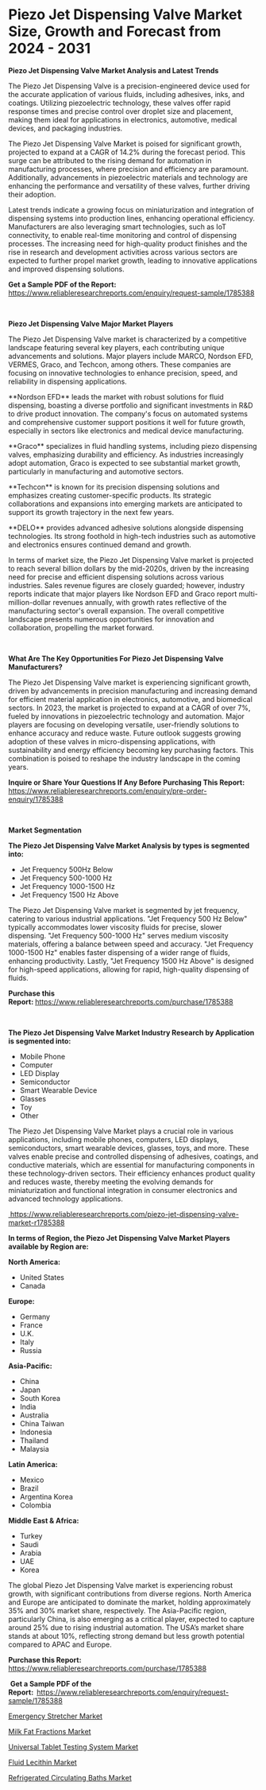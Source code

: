 <p><h1>Piezo Jet Dispensing Valve Market Size, Growth and Forecast from 2024 - 2031</h1></p><p><strong>Piezo Jet Dispensing Valve Market Analysis and Latest Trends</strong></p>
<p><p>The Piezo Jet Dispensing Valve is a precision-engineered device used for the accurate application of various fluids, including adhesives, inks, and coatings. Utilizing piezoelectric technology, these valves offer rapid response times and precise control over droplet size and placement, making them ideal for applications in electronics, automotive, medical devices, and packaging industries.</p><p>The Piezo Jet Dispensing Valve Market is poised for significant growth, projected to expand at a CAGR of 14.2% during the forecast period. This surge can be attributed to the rising demand for automation in manufacturing processes, where precision and efficiency are paramount. Additionally, advancements in piezoelectric materials and technology are enhancing the performance and versatility of these valves, further driving their adoption.</p><p>Latest trends indicate a growing focus on miniaturization and integration of dispensing systems into production lines, enhancing operational efficiency. Manufacturers are also leveraging smart technologies, such as IoT connectivity, to enable real-time monitoring and control of dispensing processes. The increasing need for high-quality product finishes and the rise in research and development activities across various sectors are expected to further propel market growth, leading to innovative applications and improved dispensing solutions.</p></p>
<p><strong>Get a Sample PDF of the Report:&nbsp;</strong> <a href="https://www.reliableresearchreports.com/enquiry/request-sample/1785388?utm_campaign=36&utm_medium=2&utm_source=Github&utm_content=ia&utm_term=08102024&utm_id=piezo-jet-dispensing-valve">https://www.reliableresearchreports.com/enquiry/request-sample/1785388</a></p>
<p>&nbsp;</p>
<p><strong>Piezo Jet Dispensing Valve Major Market Players</strong></p>
<p><p>The Piezo Jet Dispensing Valve market is characterized by a competitive landscape featuring several key players, each contributing unique advancements and solutions. Major players include MARCO, Nordson EFD, VERMES, Graco, and Techcon, among others. These companies are focusing on innovative technologies to enhance precision, speed, and reliability in dispensing applications.</p><p>**Nordson EFD** leads the market with robust solutions for fluid dispensing, boasting a diverse portfolio and significant investments in R&D to drive product innovation. The company's focus on automated systems and comprehensive customer support positions it well for future growth, especially in sectors like electronics and medical device manufacturing. </p><p>**Graco** specializes in fluid handling systems, including piezo dispensing valves, emphasizing durability and efficiency. As industries increasingly adopt automation, Graco is expected to see substantial market growth, particularly in manufacturing and automotive sectors.</p><p>**Techcon** is known for its precision dispensing solutions and emphasizes creating customer-specific products. Its strategic collaborations and expansions into emerging markets are anticipated to support its growth trajectory in the next few years.</p><p>**DELO** provides advanced adhesive solutions alongside dispensing technologies. Its strong foothold in high-tech industries such as automotive and electronics ensures continued demand and growth.</p><p>In terms of market size, the Piezo Jet Dispensing Valve market is projected to reach several billion dollars by the mid-2020s, driven by the increasing need for precise and efficient dispensing solutions across various industries. Sales revenue figures are closely guarded; however, industry reports indicate that major players like Nordson EFD and Graco report multi-million-dollar revenues annually, with growth rates reflective of the manufacturing sector's overall expansion. The overall competitive landscape presents numerous opportunities for innovation and collaboration, propelling the market forward.</p></p>
<p>&nbsp;</p>
<p><strong>What Are The Key Opportunities For Piezo Jet Dispensing Valve Manufacturers?</strong></p>
<p><p>The Piezo Jet Dispensing Valve market is experiencing significant growth, driven by advancements in precision manufacturing and increasing demand for efficient material application in electronics, automotive, and biomedical sectors. In 2023, the market is projected to expand at a CAGR of over 7%, fueled by innovations in piezoelectric technology and automation. Major players are focusing on developing versatile, user-friendly solutions to enhance accuracy and reduce waste. Future outlook suggests growing adoption of these valves in micro-dispensing applications, with sustainability and energy efficiency becoming key purchasing factors. This combination is poised to reshape the industry landscape in the coming years.</p></p>
<p><strong>Inquire or Share Your Questions If Any Before Purchasing This Report:</strong> <a href="https://www.reliableresearchreports.com/enquiry/pre-order-enquiry/1785388?utm_campaign=36&utm_medium=2&utm_source=Github&utm_content=ia&utm_term=08102024&utm_id=piezo-jet-dispensing-valve">https://www.reliableresearchreports.com/enquiry/pre-order-enquiry/1785388</a></p>
<p>&nbsp;</p>
<p><strong>Market Segmentation</strong></p>
<p><strong>The Piezo Jet Dispensing Valve Market Analysis by types is segmented into:</strong></p>
<p><ul><li>Jet Frequency 500Hz Below</li><li>Jet Frequency 500-1000 Hz</li><li>Jet Frequency 1000-1500 Hz</li><li>Jet Frequency 1500 Hz Above</li></ul></p>
<p><p>The Piezo Jet Dispensing Valve market is segmented by jet frequency, catering to various industrial applications. "Jet Frequency 500 Hz Below" typically accommodates lower viscosity fluids for precise, slower dispensing. "Jet Frequency 500-1000 Hz" serves medium viscosity materials, offering a balance between speed and accuracy. "Jet Frequency 1000-1500 Hz" enables faster dispensing of a wider range of fluids, enhancing productivity. Lastly, "Jet Frequency 1500 Hz Above" is designed for high-speed applications, allowing for rapid, high-quality dispensing of fluids.</p></p>
<p><strong>Purchase this Report:&nbsp;</strong><a href="https://www.reliableresearchreports.com/purchase/1785388?utm_campaign=36&utm_medium=2&utm_source=Github&utm_content=ia&utm_term=08102024&utm_id=piezo-jet-dispensing-valve">https://www.reliableresearchreports.com/purchase/1785388</a></p>
<p>&nbsp;</p>
<p><strong>The Piezo Jet Dispensing Valve Market Industry Research by Application is segmented into:</strong></p>
<p><ul><li>Mobile Phone</li><li>Computer</li><li>LED Display</li><li>Semiconductor</li><li>Smart Wearable Device</li><li>Glasses</li><li>Toy</li><li>Other</li></ul></p>
<p><p>The Piezo Jet Dispensing Valve Market plays a crucial role in various applications, including mobile phones, computers, LED displays, semiconductors, smart wearable devices, glasses, toys, and more. These valves enable precise and controlled dispensing of adhesives, coatings, and conductive materials, which are essential for manufacturing components in these technology-driven sectors. Their efficiency enhances product quality and reduces waste, thereby meeting the evolving demands for miniaturization and functional integration in consumer electronics and advanced technology applications.</p></p>
<p><a href="https://www.reliableresearchreports.com/piezo-jet-dispensing-valve-market-r1785388?utm_campaign=36&utm_medium=2&utm_source=Github&utm_content=ia&utm_term=08102024&utm_id=piezo-jet-dispensing-valve">&nbsp;https://www.reliableresearchreports.com/piezo-jet-dispensing-valve-market-r1785388</a></p>
<p><strong>In terms of Region, the Piezo Jet Dispensing Valve Market Players available by Region are:</strong></p>
<p>
    <p> <strong> North America: </strong>
        <ul>
            <li>United States</li>
            <li>Canada</li>
        </ul>
        </p> 
    <p> <strong> Europe: </strong>
        <ul>
            <li>Germany</li>
            <li>France</li>
            <li>U.K.</li>
            <li>Italy</li>
            <li>Russia</li>
        </ul>
        </p> 
    <p> <strong> Asia-Pacific: </strong>
        <ul>
            <li>China</li>
            <li>Japan</li>
            <li>South Korea</li>
            <li>India</li>
            <li>Australia</li>
            <li>China Taiwan</li>
            <li>Indonesia</li>
            <li>Thailand</li>
            <li>Malaysia</li>
        </ul>
        </p> 
    <p> <strong> Latin America: </strong>
        <ul>
            <li>Mexico</li>
            <li>Brazil</li>
            <li>Argentina Korea</li>
            <li>Colombia</li>
        </ul>
        </p> 
    <p> <strong> Middle East & Africa: </strong>
        <ul>
            <li>Turkey</li>
            <li>Saudi</li>
            <li>Arabia</li>
            <li>UAE</li>
            <li>Korea</li>
        </ul>
    </p>
    </p>
<p><p>The global Piezo Jet Dispensing Valve market is experiencing robust growth, with significant contributions from diverse regions. North America and Europe are anticipated to dominate the market, holding approximately 35% and 30% market share, respectively. The Asia-Pacific region, particularly China, is also emerging as a critical player, expected to capture around 25% due to rising industrial automation. The USA’s market share stands at about 10%, reflecting strong demand but less growth potential compared to APAC and Europe.</p></p>
<p><strong>Purchase this Report: </strong><a href="https://www.reliableresearchreports.com/purchase/1785388?utm_campaign=36&utm_medium=2&utm_source=Github&utm_content=ia&utm_term=08102024&utm_id=piezo-jet-dispensing-valve">https://www.reliableresearchreports.com/purchase/1785388</a></p>
<p>&nbsp;<strong>Get a Sample PDF of the Report:&nbsp;&nbsp;</strong><a href="https://www.reliableresearchreports.com/enquiry/request-sample/1785388?utm_campaign=36&utm_medium=2&utm_source=Github&utm_content=ia&utm_term=08102024&utm_id=piezo-jet-dispensing-valve">https://www.reliableresearchreports.com/enquiry/request-sample/1785388</a></p>
<p><strong></strong></p>
<p><p><a href="https://www.linkedin.com/pulse/global-emergency-stretcher-market-trends-forecasts-strategic-jzt1c?utm_campaign=36&utm_medium=2&utm_source=Github&utm_content=ia&utm_term=08102024&utm_id=piezo-jet-dispensing-valve">Emergency Stretcher Market</a></p><p><a href="https://issuu.com/reportprime-2/docs/milk-fat-fractions-market-size-2030_4101c21bfad3e6?utm_campaign=36&utm_medium=2&utm_source=Github&utm_content=ia&utm_term=08102024&utm_id=piezo-jet-dispensing-valve">Milk Fat Fractions Market</a></p><p><a href="https://github.com/AngelaWalsh696/Market-Research-Report-List-1/blob/main/universal-tablet-testing-system-market.md?utm_campaign=36&utm_medium=2&utm_source=Github&utm_content=ia&utm_term=08102024&utm_id=piezo-jet-dispensing-valve">Universal Tablet Testing System Market</a></p><p><a href="https://issuu.com/reportprime-2/docs/fluid-lecithin-market-size-2030.ppt_37510475aa28cc?utm_campaign=36&utm_medium=2&utm_source=Github&utm_content=ia&utm_term=08102024&utm_id=piezo-jet-dispensing-valve">Fluid Lecithin Market</a></p><p><a href="https://www.linkedin.com/pulse/market-leaders-laggards-global-refrigerated-circulating-baths-u6orf?utm_campaign=36&utm_medium=2&utm_source=Github&utm_content=ia&utm_term=08102024&utm_id=piezo-jet-dispensing-valve">Refrigerated Circulating Baths Market</a></p></p>